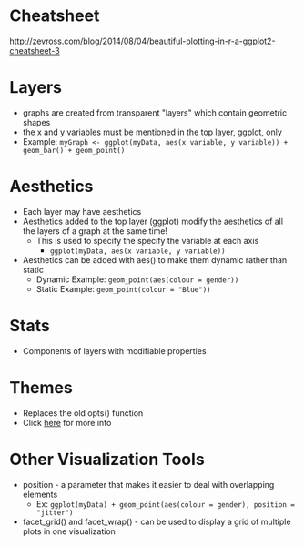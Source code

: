 # Cheatsheet
http://zevross.com/blog/2014/08/04/beautiful-plotting-in-r-a-ggplot2-cheatsheet-3

# Layers
* graphs are created from transparent "layers" which contain geometric shapes
* the x and y variables must be mentioned in the top layer, ggplot, only
* Example: `myGraph <- ggplot(myData, aes(x variable, y variable)) + geom_bar() + geom_point()`

# Aesthetics
* Each layer may have aesthetics
* Aesthetics added to the top layer (ggplot) modify the aesthetics of all the layers of a graph at the same time!
	* This is used to specify the specify the variable at each axis
		* `ggplot(myData, aes(x variable, y variable))`
* Aesthetics can be added with aes() to make them dynamic rather than static
	* Dynamic Example: `geom_point(aes(colour = gender))`
	* Static Example: `geom_point(colour = "Blue"))`

# Stats
* Components of layers with modifiable properties

# Themes
* Replaces the old opts() function
* Click [here](https://05154779709936255585.googlegroups.com/attach/5aa16afece3d5bc6/theme0.html?gda=9XgBzEYAAABCncUW0npTUN_veVgl3inYi0oNsf4Sjxsz8g3AimkTHy2Q5nwgitdzQrQMmMK7aytx40jamwa1UURqDcgHarKEE-Ea7GxYMt0t6nY0uV5FIQ&view=1&part=4) for more info

# Other Visualization Tools
* position - a parameter that makes it easier to deal with overlapping elements
	* Ex: `ggplot(myData) + geom_point(aes(colour = gender), position = "jitter")`
* facet_grid() and facet_wrap() - can be used to display a grid of multiple plots in one visualization

